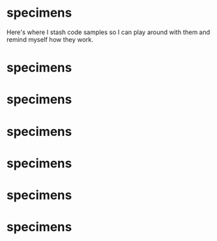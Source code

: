 # specimens
Here's where I stash code samples so I can play around with them and remind myself how they work.
# specimens
# specimens
# specimens
# specimens
# specimens
# specimens

